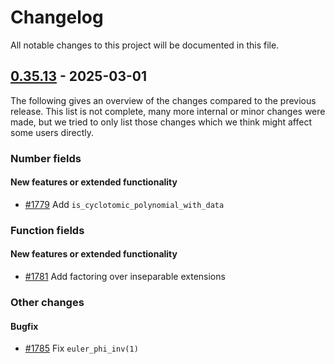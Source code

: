 # Changelog

All notable changes to this project will be documented in this file.

## [0.35.13](https://github.com/thofma/Hecke/releases/tag/v0.35.13) - 2025-03-01

The following gives an overview of the changes compared to the previous release. This list is not
complete, many more internal or minor changes were made, but we tried to only list those changes
which we think might affect some users directly.

### Number fields

#### New features or extended functionality

- [#1779](https://github.com/thofma/Hecke.jl/pull/1779) Add `is_cyclotomic_polynomial_with_data`

### Function fields

#### New features or extended functionality

- [#1781](https://github.com/thofma/Hecke.jl/pull/1781) Add factoring over inseparable extensions

### Other changes

#### Bugfix

- [#1785](https://github.com/thofma/Hecke.jl/pull/1785) Fix `euler_phi_inv(1)`

